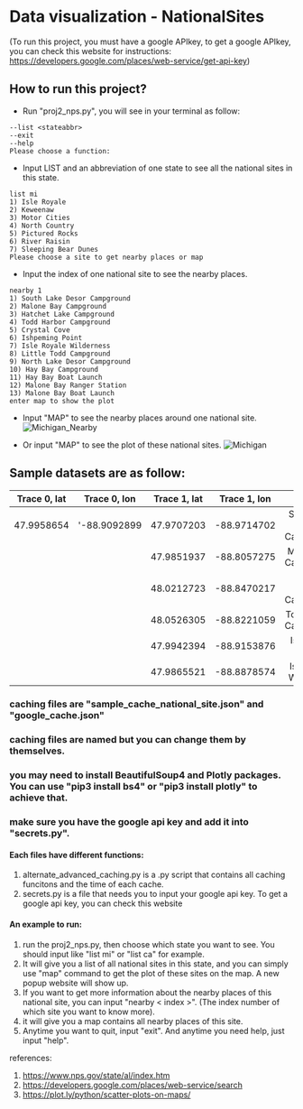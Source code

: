 # Data visualization - NationalSites
(To run this project, you must have a google APIkey, to get a google APIkey, you can check this website for instructions: https://developers.google.com/places/web-service/get-api-key)

## How to run this project?
* Run "proj2_nps.py", you will see in your terminal as follow:
```
--list <stateabbr>
--exit
--help
Please choose a function:
```
* Input LIST and an abbreviation of one state to see all the national sites in this state.
```
list mi
1) Isle Royale
2) Keweenaw
3) Motor Cities
4) North Country
5) Pictured Rocks
6) River Raisin
7) Sleeping Bear Dunes
Please choose a site to get nearby places or map
```
* Input the index of one national site to see the nearby places.
```
nearby 1
1) South Lake Desor Campground
2) Malone Bay Campground
3) Hatchet Lake Campground
4) Todd Harbor Campground
5) Crystal Cove
6) Ishpeming Point
7) Isle Royale Wilderness
8) Little Todd Campground
9) North Lake Desor Campground
10) Hay Bay Campground
11) Hay Bay Boat Launch
12) Malone Bay Ranger Station
13) Malone Bay Boat Launch
enter map to show the plot
```
* Input "MAP" to see the nearby places around one national site.
![Michigan_Nearby](https://github.com/EZIOJQ/SI508-Project2/raw/master/Sample_Michigan_nearbyplaces.png)

* Or input "MAP" to see the plot of these national sites.
![Michigan](https://github.com/EZIOJQ/SI508-Project2/raw/master/Sample_Michigan_Nationalsite.png)

## Sample datasets are as follow:

| Trace 0, lat | Trace 0, lon | Trace 1, lat | Trace 1, lon | text 
| ------------ | :----------: | :----------: | :----------: | :---------: 
| 47.9958654 | '-88.9092899 | 47.9707203 | 	-88.9714702	| South Lake Desor Campground
|| |47.9851937	| -88.8057275|	Malone Bay Campground
|	|	|48.0212723	| -88.8470217	|Hatchet Lake Campground
|	|	|48.0526305	| -88.8221059	|Todd Harbor Campground
|	|	|47.9942394	| -88.9153876	|Ishpeming Point
|	|	|47.9865521	|-88.8878574	|Isle Royale Wilderness

### caching files are "sample_cache_national_site.json" and "google_cache.json"
### caching files are named but you can change them by themselves.
### you may need to install BeautifulSoup4 and Plotly packages. You can use "pip3 install bs4" or "pip3 install plotly" to achieve that.
### make sure you have the google api key and add it into "secrets.py".

#### Each files have different functions:
1. alternate_advanced_caching.py is a .py script that contains all caching funcitons and the time of each cache. 
2. secrets.py is a file that needs you to input your google api key. To get a google api key, you can check this website   

#### An example to run:
1. run the proj2_nps.py, then choose which state you want to see. You should input like "list mi" or "list ca" for example.
2. It will give you a list of all national sites in this state, and you can simply use "map" command to get the plot of these sites on the map. A new popup website will show up.
3. If you want to get more information about the nearby places of this national site, you can input "nearby < index >". (The index number of which site you want to know more). 
4. it will give you a map contains all nearby places of this site.
5. Anytime you want to quit, input "exit". And anytime you need help, just input "help".















references:
1. https://www.nps.gov/state/al/index.htm
2. https://developers.google.com/places/web-service/search
3. https://plot.ly/python/scatter-plots-on-maps/
